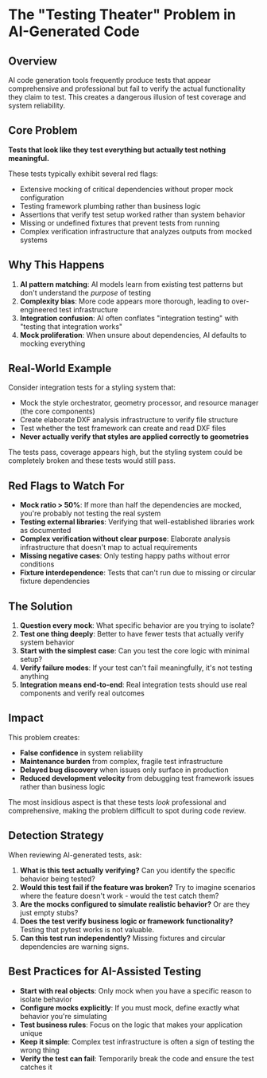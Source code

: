 # The "Testing Theater" Problem in AI-Generated Code

## Overview
AI code generation tools frequently produce tests that appear comprehensive and professional but fail to verify the actual functionality they claim to test. This creates a dangerous illusion of test coverage and system reliability.

## Core Problem
**Tests that look like they test everything but actually test nothing meaningful.**

These tests typically exhibit several red flags:
- Extensive mocking of critical dependencies without proper mock configuration
- Testing framework plumbing rather than business logic
- Assertions that verify test setup worked rather than system behavior
- Missing or undefined fixtures that prevent tests from running
- Complex verification infrastructure that analyzes outputs from mocked systems

## Why This Happens
1. **AI pattern matching**: AI models learn from existing test patterns but don't understand the *purpose* of testing
2. **Complexity bias**: More code appears more thorough, leading to over-engineered test infrastructure
3. **Integration confusion**: AI often conflates "integration testing" with "testing that integration works"
4. **Mock proliferation**: When unsure about dependencies, AI defaults to mocking everything

## Real-World Example
Consider integration tests for a styling system that:
- Mock the style orchestrator, geometry processor, and resource manager (the core components)
- Create elaborate DXF analysis infrastructure to verify file structure
- Test whether the test framework can create and read DXF files
- **Never actually verify that styles are applied correctly to geometries**

The tests pass, coverage appears high, but the styling system could be completely broken and these tests would still pass.

## Red Flags to Watch For
- **Mock ratio > 50%**: If more than half the dependencies are mocked, you're probably not testing the real system
- **Testing external libraries**: Verifying that well-established libraries work as documented
- **Complex verification without clear purpose**: Elaborate analysis infrastructure that doesn't map to actual requirements
- **Missing negative cases**: Only testing happy paths without error conditions
- **Fixture interdependence**: Tests that can't run due to missing or circular fixture dependencies

## The Solution
1. **Question every mock**: What specific behavior are you trying to isolate?
2. **Test one thing deeply**: Better to have fewer tests that actually verify system behavior
3. **Start with the simplest case**: Can you test the core logic with minimal setup?
4. **Verify failure modes**: If your test can't fail meaningfully, it's not testing anything
5. **Integration means end-to-end**: Real integration tests should use real components and verify real outcomes

## Impact
This problem creates:
- **False confidence** in system reliability
- **Maintenance burden** from complex, fragile test infrastructure
- **Delayed bug discovery** when issues only surface in production
- **Reduced development velocity** from debugging test framework issues rather than business logic

The most insidious aspect is that these tests *look* professional and comprehensive, making the problem difficult to spot during code review.

## Detection Strategy
When reviewing AI-generated tests, ask:
1. **What is this test actually verifying?** Can you identify the specific behavior being tested?
2. **Would this test fail if the feature was broken?** Try to imagine scenarios where the feature doesn't work - would the test catch them?
3. **Are the mocks configured to simulate realistic behavior?** Or are they just empty stubs?
4. **Does the test verify business logic or framework functionality?** Testing that pytest works is not valuable.
5. **Can this test run independently?** Missing fixtures and circular dependencies are warning signs.

## Best Practices for AI-Assisted Testing
- **Start with real objects**: Only mock when you have a specific reason to isolate behavior
- **Configure mocks explicitly**: If you must mock, define exactly what behavior you're simulating
- **Test business rules**: Focus on the logic that makes your application unique
- **Keep it simple**: Complex test infrastructure is often a sign of testing the wrong thing
- **Verify the test can fail**: Temporarily break the code and ensure the test catches it
